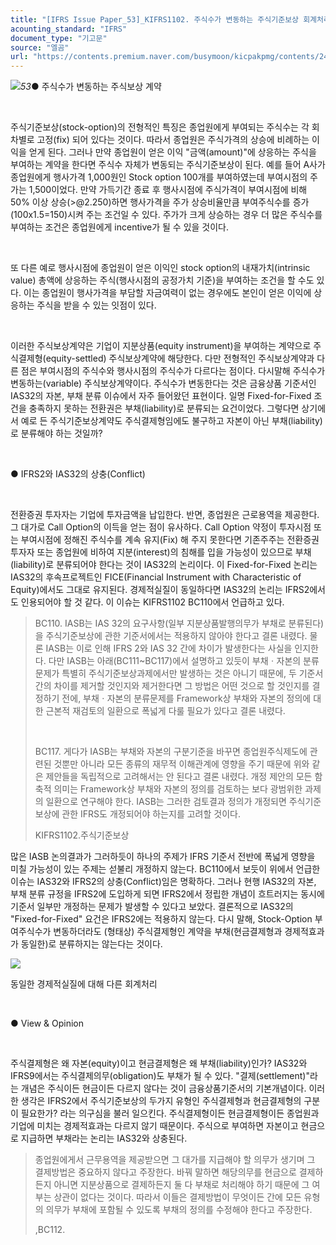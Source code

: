 ```yaml
---
title: "[IFRS Issue Paper_53]_KIFRS1102. 주식수가 변동하는 주식기준보상 회계처리"
acounting_standard: "IFRS"
document_type: "기고문"
source: "엘곰"
url: "https://contents.premium.naver.com/busymoon/kicpakpmg/contents/240303213813356ex"
---
```

![](https://n2.news.naver.com/l.gif?type=content)*53*● 주식수가 변동하는 주식보상 계약

​

주식기준보상(stock-option)의 전형적인 특징은 종업원에게 부여되는 주식수는 각 회차별로 고정(fix) 되어 있다는 것이다. 따라서 종업원은 주식가격의 상승에 비례하는 이익을 얻게 된다. 그러나 만약 종업원이 얻은 이익 "금액(amount)"에 상응하는 주식을 부여하는 계약을 한다면 주식수 자체가 변동되는 주식기준보상이 된다. 예를 들어 A사가 종업원에게 행사가격 1,000원인 Stock option 100개를 부여하였는데 부여시점의 주가는 1,500이었다. 만약 가득기간 종료 후 행사시점에 주식가격이 부여시점에 비해 50% 이상 상승(>@2.250)하면 행사가격을 주가 상승비율만큼 부여주식수를 증가(100x1.5=150)시켜 주는 조건일 수 있다. 주가가 크게 상승하는 경우 더 많은 주식수를 부여하는 조건은 종업원에게 incentive가 될 수 있을 것이다.

​

또 다른 예로 행사시점에 종업원이 얻은 이익인 stock option의 내재가치(intrinsic value) 총액에 상응하는 주식(행사시점의 공정가치 기준)을 부여하는 조건을 할 수도 있다. 이는 종업원이 행사가격을 부담할 자금여력이 없는 경우에도 본인이 얻은 이익에 상응하는 주식을 받을 수 있는 잇점이 있다.

​

이러한 주식보상계약은 기업이 지분상품(equity instrument)을 부여하는 계약으로 주식결제형(equity-settled) 주식보상계약에 해당한다. 다만 전형적인 주식보상계약과 다른 점은 부여시점의 주식수와 행사시점의 주식수가 다르다는 점이다. 다시말해 주식수가 변동하는(variable) 주식보상계약이다. 주식수가 변동한다는 것은 금융상품 기준서인 IAS32의 자본, 부채 분류 이슈에서 자주 들어왔던 표현이다. 일명 Fixed-for-Fixed 조건을 충족하지 못하는 전환권은 부채(liability)로 분류되는 요건이었다. 그렇다면 상기에서 예로 든 주식기준보상계약도 주식결제형임에도 불구하고 자본이 아닌 부채(liability)로 분류해야 하는 것일까?

​

● IFRS2와 IAS32의 상충(Conflict)

​

전환증권 투자자는 기업에 투자금액을 납입한다. 반면, 종업원은 근로용역을 제공한다. 그 대가로 Call Option의 이득을 얻는 점이 유사하다. Call Option 약정이 투자시점 또는 부여시점에 정해진 주식수를 계속 유지(Fix) 해 주지 못한다면 기존주주는 전환증권 투자자 또는 종업원에 비하여 지분(interest)의 침해를 입을 가능성이 있으므로 부채(liability)로 분류되어야 한다는 것이 IAS32의 논리이다. 이 Fixed-for-Fixed 논리는 IAS32의 후속프로젝트인 FICE(Financial Instrument with Characteristic of Equity)에서도 그대로 유지된다. 경제적실질이 동일하다면 IAS32의 논리는 IFRS2에서도 인용되어야 할 것 같다. 이 이슈는 KIFRS1102 BC110에서 언급하고 있다.

> BC110. IASB는 IAS 32의 요구사항(일부 지분상품발행의무가 부채로 분류된다)을 주식기준보상에 관한 기준서에서는 적용하지 않아야 한다고 결론 내렸다. 물론 IASB는 이로 인해 IFRS 2와 IAS 32 간에 차이가 발생한다는 사실을 인지한다. 다만 IASB는 아래(BC111~BC117)에서 설명하고 있듯이 부채ㆍ자본의 분류문제가 특별히 주식기준보상과제에서만 발생하는 것은 아니기 때문에, 두 기준서간의 차이를 제거할 것인지와 제거한다면 그 방법은 어떤 것으로 할 것인지를 결정하기 전에, 부채ㆍ자본의 분류문제를 Framework상 부채와 자본의 정의에 대한 근본적 재검토의 일환으로 폭넓게 다룰 필요가 있다고 결론 내렸다.
> 
> ​
> 
> BC117. 게다가 IASB는 부채와 자본의 구분기준을 바꾸면 종업원주식제도에 관련된 것뿐만 아니라 모든 종류의 재무적 이해관계에 영향을 주기 때문에 위와 같은 제안들을 독립적으로 고려해서는 안 된다고 결론 내렸다. 개정 제안의 모든 함축적 의미는 Framework상 부채와 자본의 정의를 검토하는 보다 광범위한 과제의 일환으로 연구해야 한다. IASB는 그러한 검토결과 정의가 개정되면 주식기준보상에 관한 IFRS도 개정되어야 하는지를 고려할 것이다.
> 
> KIFRS1102.주식기준보상

많은 IASB 논의결과가 그러하듯이 하나의 주제가 IFRS 기준서 전반에 폭넓게 영향을 미칠 가능성이 있는 주제는 섣불리 개정하지 않는다. BC110에서 보듯이 위에서 언급한 이슈는 IAS32와 IFRS2의 상충(Conflict)임은 명확하다. 그러나 현행 IAS32의 자본, 부채 분류 규정을 IFRS2에 도입하게 되면 IFRS2에서 정립한 개념이 흐트러지는 동시에 기준서 일부만 개정하는 문제가 발생할 수 있다고 보았다. 결론적으로 IAS32의 "Fixed-for-Fixed" 요건은 IFRS2에는 적용하지 않는다. 다시 말해, Stock-Option 부여주식수가 변동하더라도 (형태상) 주식결제형인 계약을 부채(현금결제형과 경제적효과가 동일한)로 분류하지는 않는다는 것이다.

![](https://dthumb-phinf.pstatic.net/dthumb?src=%22https://postfiles.pstatic.net/MjAyNDAxMDRfMjI4/MDAxNzA0MzQ1ODExMzUx.d3ERtOjtcoj6ALMsGGJ2rN-eRHr3_BVlQZ_Uv5A9N-4g.etLAA-BrIPpacHx9nf3QHwNQ4w9zldV0qEEjxKJbNXcg.PNG.busymoon/image.png?type=w773%22&service=scs&type=w800)

동일한 경제적실질에 대해 다른 회계처리

​

● View & Opinion

​

주식결제형은 왜 자본(equity)이고 현금결제형은 왜 부채(liability)인가? IAS32와 IFRS9에서는 주식결제의무(obligation)도 부채가 될 수 있다. "결제(settlement)"라는 개념은 주식이든 현금이든 다르지 않다는 것이 금융상품기준서의 기본개념이다. 이러한 생각은 IFRS2에서 주식기준보상의 두가지 유형인 주식결제형과 현금결제형의 구분이 필요한가? 라는 의구심을 불러 일으킨다. 주식결제형이든 현금결제형이든 종업원과 기업에 미치는 경제적효과는 다르지 않기 때문이다. 주식으로 부여하면 자본이고 현금으로 지급하면 부채라는 논리는 IAS32와 상충된다.

> 종업원에게서 근무용역을 제공받으면 그 대가를 지급해야 할 의무가 생기며 그 결제방법은 중요하지 않다고 주장한다. 바꿔 말하면 해당의무를 현금으로 결제하든지 아니면 지분상품으로 결제하든지 둘 다 부채로 처리해야 하기 때문에 그 여부는 상관이 없다는 것이다. 따라서 이들은 결제방법이 무엇이든 간에 모든 유형의 의무가 부채에 포함될 수 있도록 부채의 정의를 수정해야 한다고 주장한다.
> 
> ,BC112.

​